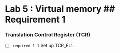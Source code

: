 # Lab 5 : Virtual memory ## Requirement 1 


### Translation Control Register (TCR)
 - [ ] `required 1-1`  Set up TCR_EL1.